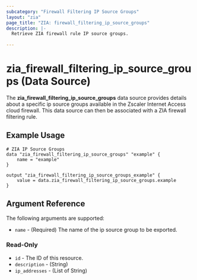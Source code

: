 ```yaml
---
subcategory: "Firewall Filtering IP Source Groups"
layout: "zia"
page_title: "ZIA: firewall_filtering_ip_source_groups"
description: |-
  Retrieve ZIA firewall rule IP source groups.
  
---
```


# zia_firewall_filtering_ip_source_groups (Data Source)

The **zia_firewall_filtering_ip_source_groups** data source provides details about a specific ip source groups available in the Zscaler Internet Access cloud firewall. This data source can then be associated with a ZIA firewall filtering rule.

## Example Usage

```hcl
# ZIA IP Source Groups
data "zia_firewall_filtering_ip_source_groups" "example" {
    name = "example"
}

output "zia_firewall_filtering_ip_source_groups_example" {
    value = data.zia_firewall_filtering_ip_source_groups.example
}
```

## Argument Reference

The following arguments are supported:

* `name` - (Required) The name of the ip source group to be exported.

### Read-Only

* `id` - The ID of this resource.
* `description` - (String)
* `ip_addresses` - (List of String)
